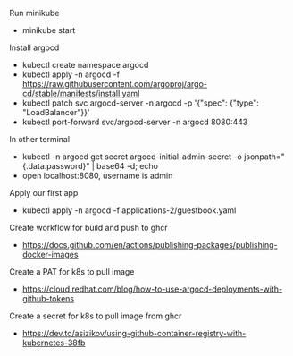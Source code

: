 Run minikube
- minikube start

Install argocd
- kubectl create namespace argocd
- kubectl apply -n argocd -f https://raw.githubusercontent.com/argoproj/argo-cd/stable/manifests/install.yaml
- kubectl patch svc argocd-server -n argocd -p '{"spec": {"type": "LoadBalancer"}}'
- kubectl port-forward svc/argocd-server -n argocd 8080:443

In other terminal
- kubectl -n argocd get secret argocd-initial-admin-secret -o jsonpath="{.data.password}" | base64 -d; echo
- open localhost:8080, username is admin

Apply our first app
- kubectl apply -n argocd -f applications-2/guestbook.yaml

Create workflow for build and push to ghcr
- https://docs.github.com/en/actions/publishing-packages/publishing-docker-images

Create a PAT for k8s to pull image
- https://cloud.redhat.com/blog/how-to-use-argocd-deployments-with-github-tokens

Create a secret for k8s to pull image from ghcr
- https://dev.to/asizikov/using-github-container-registry-with-kubernetes-38fb